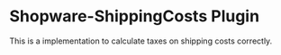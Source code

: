 # Shopware-ShippingCosts Plugin

This is a implementation to calculate taxes on shipping costs correctly.
